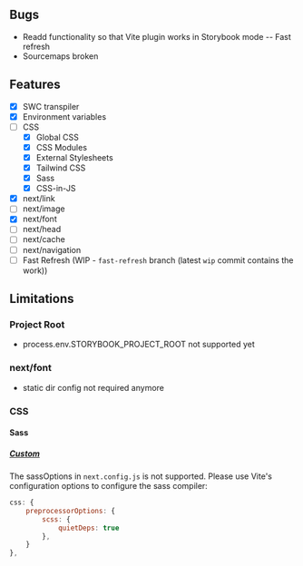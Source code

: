 ## Bugs

- Readd functionality so that Vite plugin works in Storybook mode
  -- Fast refresh
- Sourcemaps broken

## Features

- [x] SWC transpiler
- [x] Environment variables
- [ ] CSS
  - [x] Global CSS
  - [x] CSS Modules
  - [x] External Stylesheets
  - [x] Tailwind CSS
  - [x] Sass
  - [x] CSS-in-JS
- [x] next/link
- [ ] next/image
- [x] next/font
- [ ] next/head
- [ ] next/cache
- [ ] next/navigation
- [ ] Fast Refresh (WIP - `fast-refresh` branch (latest `wip` commit contains the work))

## Limitations

### Project Root

- process.env.STORYBOOK_PROJECT_ROOT not supported yet

### next/font

- static dir config not required anymore

### CSS

#### Sass

##### [Custom](https://nextjs.org/docs/app/building-your-application/styling/sass#customizing-sass-options)

The sassOptions in `next.config.js` is not supported. Please use Vite's configuration options to configure the sass compiler:

```js
css: {
    preprocessorOptions: {
        scss: {
            quietDeps: true
        },
    }
},
```
